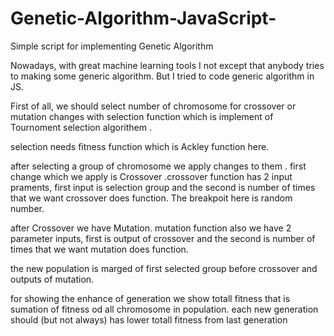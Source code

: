 # Genetic-Algorithm-JavaScript-
Simple script for implementing Genetic Algorithm

Nowadays, with great machine learning tools I not except that anybody tries to making some generic algorithm. But I tried to code generic algorithm in JS.

First of all, we should select number of chromosome for crossover or mutation changes with selection function which is implement of Tournoment selection algorithem .

selection needs fitness function which is Ackley function here.

after selecting a group of chromosome we apply changes to them . first change which we apply is Crossover .crossover function has 2 input praments, first input is selection group and the second is number of times that we want crossover does function. The breakpoit here is random number.

after Crossover we have Mutation. mutation function also we have 2 parameter inputs, first is output of crossover and the second is number of times that we want mutation does function.

the new population is marged of first selected group before crossover and outputs of mutation.

for showing the enhance of generation we show totall fitness that is sumation of fitness od all chromosome in population. each new generation should (but not always) has lower totall fitness from last generation 
